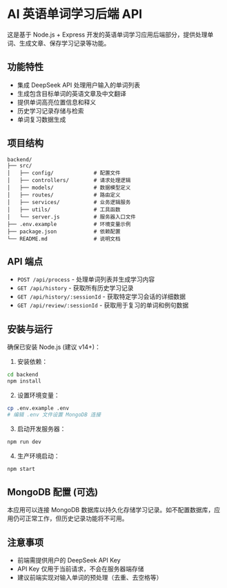 # AI 英语单词学习后端 API

这是基于 Node.js + Express 开发的英语单词学习应用后端部分，提供处理单词、生成文章、保存学习记录等功能。

## 功能特性

- 集成 DeepSeek API 处理用户输入的单词列表
- 生成包含目标单词的英语文章及中文翻译
- 提供单词高亮位置信息和释义
- 历史学习记录存储与检索
- 单词复习数据生成

## 项目结构

```
backend/
├── src/
│   ├── config/             # 配置文件
│   ├── controllers/        # 请求处理逻辑
│   ├── models/             # 数据模型定义
│   ├── routes/             # 路由定义
│   ├── services/           # 业务逻辑服务
│   ├── utils/              # 工具函数
│   └── server.js           # 服务器入口文件
├── .env.example            # 环境变量示例
├── package.json            # 依赖配置
└── README.md               # 说明文档
```

## API 端点

- `POST /api/process` - 处理单词列表并生成学习内容
- `GET /api/history` - 获取所有历史学习记录
- `GET /api/history/:sessionId` - 获取特定学习会话的详细数据
- `GET /api/review/:sessionId` - 获取用于复习的单词和例句数据

## 安装与运行

确保已安装 Node.js (建议 v14+)：

1. 安装依赖：

```bash
cd backend
npm install
```

2. 设置环境变量：

```bash
cp .env.example .env
# 编辑 .env 文件设置 MongoDB 连接
```

3. 启动开发服务器：

```bash
npm run dev
```

4. 生产环境启动：

```bash
npm start
```

## MongoDB 配置 (可选)

本应用可以连接 MongoDB 数据库以持久化存储学习记录。如不配置数据库，应用仍可正常工作，但历史记录功能将不可用。

## 注意事项

- 前端需提供用户的 DeepSeek API Key
- API Key 仅用于当前请求，不会在服务器端存储
- 建议前端实现对输入单词的预处理（去重、去空格等）
